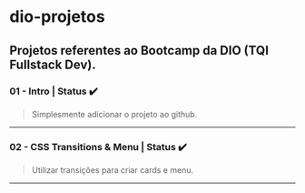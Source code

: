 # dio-projetos

## Projetos referentes ao Bootcamp da DIO (TQI Fullstack Dev).


### 01 - Intro | Status :heavy_check_mark:
> Simplesmente adicionar o projeto ao github.

---
### 02 - CSS Transitions & Menu | Status :heavy_check_mark:
> Utilizar transições para criar cards e menu.

---
